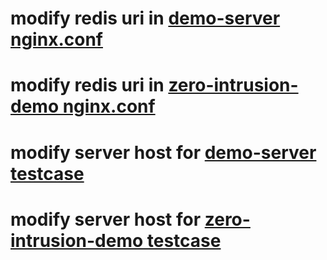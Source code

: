 modify redis uri in [demo-server nginx.conf](./demo-server/usr/local/openresty/nginx/conf/nginx.conf)
=================
modify redis uri in [zero-intrusion-demo nginx.conf](./zero-intrusion-demo/usr/local/openresty/nginx/conf/nginx.conf)
=================
modify server host for [demo-server testcase](./pytest/test_device_ratelimit.py)
=================
modify server host for [zero-intrusion-demo testcase](./pytest/test_zero_intrusion.py)
=================